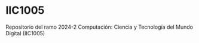 # IIC1005
Repositorio del ramo 2024-2 Computación: Ciencia y Tecnología del Mundo Digital (IIC1005)
